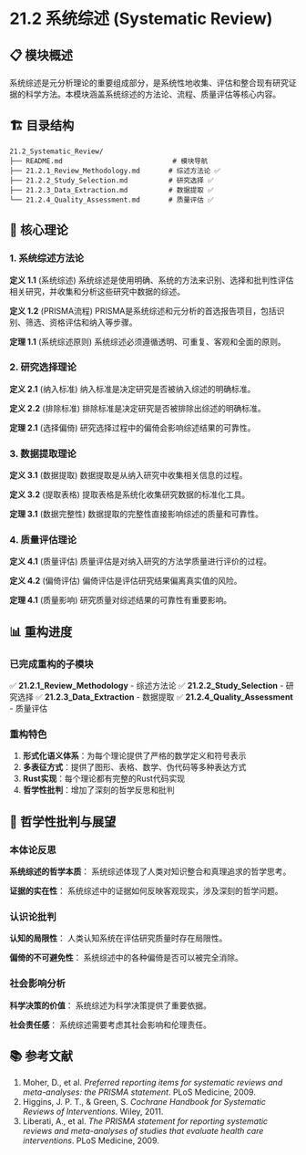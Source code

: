# 21.2 系统综述 (Systematic Review)

## 📋 模块概述

系统综述是元分析理论的重要组成部分，是系统性地收集、评估和整合现有研究证据的科学方法。本模块涵盖系统综述的方法论、流程、质量评估等核心内容。

## 🏗️ 目录结构

```text
21.2_Systematic_Review/
├── README.md                           # 模块导航
├── 21.2.1_Review_Methodology.md       # 综述方法论 ✅
├── 21.2.2_Study_Selection.md          # 研究选择 ✅
├── 21.2.3_Data_Extraction.md          # 数据提取 ✅
└── 21.2.4_Quality_Assessment.md       # 质量评估 ✅
```

## 🔬 核心理论

### 1. 系统综述方法论

**定义 1.1** (系统综述)
系统综述是使用明确、系统的方法来识别、选择和批判性评估相关研究，并收集和分析这些研究中数据的综述。

**定义 1.2** (PRISMA流程)
PRISMA是系统综述和元分析的首选报告项目，包括识别、筛选、资格评估和纳入等步骤。

**定理 1.1** (系统综述原则)
系统综述必须遵循透明、可重复、客观和全面的原则。

### 2. 研究选择理论

**定义 2.1** (纳入标准)
纳入标准是决定研究是否被纳入综述的明确标准。

**定义 2.2** (排除标准)
排除标准是决定研究是否被排除出综述的明确标准。

**定理 2.1** (选择偏倚)
研究选择过程中的偏倚会影响综述结果的可靠性。

### 3. 数据提取理论

**定义 3.1** (数据提取)
数据提取是从纳入研究中收集相关信息的过程。

**定义 3.2** (提取表格)
提取表格是系统化收集研究数据的标准化工具。

**定理 3.1** (数据完整性)
数据提取的完整性直接影响综述的质量和可靠性。

### 4. 质量评估理论

**定义 4.1** (质量评估)
质量评估是对纳入研究的方法学质量进行评价的过程。

**定义 4.2** (偏倚评估)
偏倚评估是评估研究结果偏离真实值的风险。

**定理 4.1** (质量影响)
研究质量对综述结果的可靠性有重要影响。

## 📊 重构进度

### 已完成重构的子模块

✅ **21.2.1_Review_Methodology** - 综述方法论
✅ **21.2.2_Study_Selection** - 研究选择
✅ **21.2.3_Data_Extraction** - 数据提取
✅ **21.2.4_Quality_Assessment** - 质量评估

### 重构特色

1. **形式化语义体系**：为每个理论提供了严格的数学定义和符号表示
2. **多表征方式**：提供了图形、表格、数学、伪代码等多种表达方式
3. **Rust实现**：每个理论都有完整的Rust代码实现
4. **哲学性批判**：增加了深刻的哲学反思和批判

## 🧠 哲学性批判与展望

### 本体论反思

**系统综述的哲学本质**：
系统综述体现了人类对知识整合和真理追求的哲学思考。

**证据的实在性**：
系统综述中的证据如何反映客观现实，涉及深刻的哲学问题。

### 认识论批判

**认知的局限性**：
人类认知系统在评估研究质量时存在局限性。

**偏倚的不可避免性**：
系统综述中的各种偏倚是否可以被完全消除。

### 社会影响分析

**科学决策的价值**：
系统综述为科学决策提供了重要依据。

**社会责任感**：
系统综述需要考虑其社会影响和伦理责任。

## 📚 参考文献

1. Moher, D., et al. *Preferred reporting items for systematic reviews and meta-analyses: the PRISMA statement*. PLoS Medicine, 2009.
2. Higgins, J. P. T., & Green, S. *Cochrane Handbook for Systematic Reviews of Interventions*. Wiley, 2011.
3. Liberati, A., et al. *The PRISMA statement for reporting systematic reviews and meta-analyses of studies that evaluate health care interventions*. PLoS Medicine, 2009.
